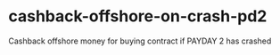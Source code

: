 # cashback-offshore-on-crash-pd2
Cashback offshore money for buying contract if PAYDAY 2 has crashed
